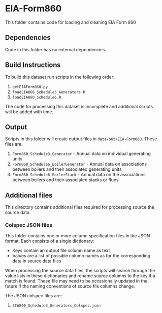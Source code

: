 # EIA-Form860

This folder contains code for loading and cleaning EIA Form 860

## Dependencies

Code in this folder has no external dependencies.

## Build Instructions

To build this dataset run scripts in the following order:

1. `getEIAForm860.py`
2. `loadEIA860_Schedule3_Generators.R`
3. `loadEIA860_Schedule6.R`

The code for processing this dataset is incomplete and additional scripts will
be added with time.

## Output

Scripts in this folder will create output files in `data/out/EIA-Form860`. These
files are:

1. `Form860_Schedule3_Generator` - Annual data on individual generating units
2. `Form860_Schedule6_BoilerGenerator` - Annual data on associations between boilers
and their associated generating units
3. `Form860_Schedule6_BoilerStack` - Annual data on the associations between boilers
and their associated stacks or flues


## Additional files

This directory contains additional files required for processing source the source
data.

### Colspec JSON files
This folder contains one or more column specification files in the JSON format.
Each consists of a single dictionary:

* Keys contain an output file column name as text
* Values are a list of possible column names as for the corresponding data in
source data files

When processing the source data files, the scripts will search through the
value lists in these dictionaries and rename source columns to the key if
a match is found. These file may need to be occasionally updated in the
future if the naming conventions of source file columns change.

The JSON colspec files are:

1. `EIA860_Schedule3_Generators_Colspec.json`  
